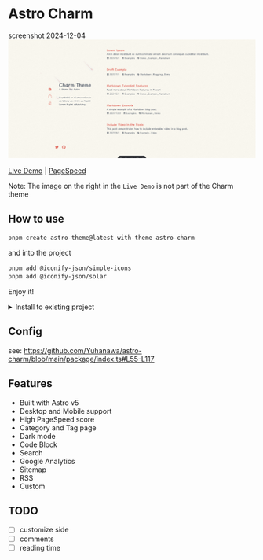 # Astro Charm

screenshot 2024-12-04
![screenshot-2024-12-04](docs/screenshot-2024-12-04.png "screenshot-2024-12-04")

[Live Demo](https://astro-charm.vercel.app/) | [PageSpeed](https://pagespeed.web.dev/analysis?url=https%3A%2F%2Fastro-charm.vercel.app%2F)

Note: The image on the right in the `Live Demo` is not part of the Charm theme

## How to use

```bash
pnpm create astro-theme@latest with-theme astro-charm
```

and into the project

```bash
pnpm add @iconify-json/simple-icons
pnpm add @iconify-json/solar
```

Enjoy it!

<details>
  <summary>Install to existing project</summary>

1. Install `astro-charm`, `@iconify-json/simple-icons` and `@iconify-json/solar` to your project.

```bash
pnpm astro add astro-charm
pnpm add @iconify-json/simple-icons
pnpm add @iconify-json/solar
```

2. Modify `astro.config.ts` file, you can use following command to modify it.

```bash
pnpm create astro-theme@latest init astro-charm
```

</details>

## Config

see: <https://github.com/Yuhanawa/astro-charm/blob/main/package/index.ts#L55-L117>

## Features
- Built with Astro v5
- Desktop and Mobile support
- High PageSpeed score
- Category and Tag page
- Dark mode
- Code Block
- Search
- Google Analytics
- Sitemap
- RSS
- Custom

## TODO

- [ ] customize side
- [ ] comments
- [ ] reading time
